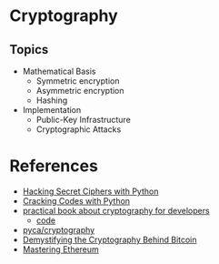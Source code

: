 # Cryptography

Topics
---
- Mathematical Basis
  - Symmetric encryption
  - Asymmetric encryption
  - Hashing
- Implementation
  - Public-Key Infrastructure
  - Cryptographic Attacks



# References
- [Hacking Secret Ciphers with Python](https://inventwithpython.com/hacking/)
- [Cracking Codes with Python](https://inventwithpython.com/cracking/)
- [practical book about cryptography for developers](https://cryptobook.nakov.com/)
  - [code](https://github.com/nakov/Practical-Cryptography-for-Developers-Book)
- [pyca/cryptography](https://cryptography.io/)
- [Demystifying the Cryptography Behind Bitcoin](https://onyb.gitbook.io/)
- [Mastering Ethereum](https://cypherpunks-core.github.io/ethereumbook/)